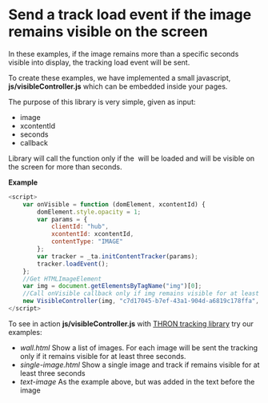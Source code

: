 Send a track load event if the image remains visible on the screen
==============
In these examples, if the image remains more than a specific seconds visible into display,
the tracking load event will be sent.

To create these examples, we have implemented a small javascript, **js/visibleController.js** which can be embedded inside your pages.

The purpose of this library is very simple, given as input:

- image
- xcontentId
- seconds
- callback

Library will  call the <callback> function only if the <image> will be loaded and will be visible on the screen for more than <seconds> seconds.



**Example**

```javascript
<script>
	var onVisible = function (domElement, xcontentId) {
		domElement.style.opacity = 1;
		var params = {
			clientId: "hub",
			xcontentId: xcontentId,
			contentType: "IMAGE"
		};
		var tracker = _ta.initContentTracker(params);
		tracker.loadEvent();
	};
	//Get HTMLImageElement
	var img = document.getElementsByTagName("img")[0];
	//Call onVisible callback only if img remains visible for at least three seconds 
	new VisibleController(img, "c7d17045-b7ef-43a1-904d-a6819c178ffa", 3, onVisible);
</script>
```

To see in action **js/visibleController.js** with [THRON tracking library](https://support.thron.com/hc/en-us/articles/203817252-How-to-integrate-tracking-library) 
try our examples:

- *wall.html* Show a list of images. 
For each image will be sent the tracking only if it remains visible for at least three seconds.
- *single-image.html* Show a single image and track if remains visible for at least three seconds
- *text-image* As the example above, but was added in the text before the image